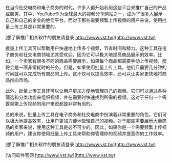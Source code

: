 在当今社交电商和电子商务的时代，许多人都开始利用这些平台来推广自己的产品或服务。其中，YouTube作为全球最大的视频分享网站之一，成为了很多人展示自己和自己的企业的绝佳平台。而对于那些需要频繁上传视频的用户来说，使用批量上传工具是非常重要的。

[想了解推广相关软件的朋友请登录 http://www.vst.tw](http://www.vst.tw)

批量上传工具可以帮助用户快速地上传多个视频，节省时间和精力。这种工具在电子商务和社交电商领域尤其受欢迎，因为它可以极大地提高商品展示的效率。比如，一个卖家有很多不同的商品需要展示，如果每个商品都需要手动上传视频，那将会是一项非常耗时的任务。但是，如果使用批量上传工具，他们只需要几分钟的时间就可以完成所有商品的上传。这不仅可以提高效率，还可以让卖家更快地将商品推向市场。

此外，批量上传工具还可以让用户更加方便地管理自己的视频。它们可以通过各种筛选和分类功能来组织视频，并在需要时快速找到所需的视频。这对于任何一个需要频繁上传视频的用户来说都是非常有用的。

总的来说，批量上传工具在电子商务和社交电商中扮演着非常重要的角色。它们可以极大地提高效率，让用户更加方便地管理自己的视频。对于那些需要展示大量商品的卖家来说，使用这种工具是必不可少的。因此，如果你是一个需要频繁上传视频的用户，建议你使用批量上传工具来帮助你管理你的视频并提高你的工作效率。

[想了解推广相关软件的朋友请登录 http://www.vst.tw](http://www.vst.tw)


[访问软件官网 http://www.vst.tw](http://www.vst.tw)
